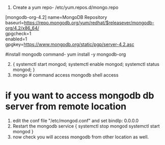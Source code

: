 1. Create a yum repo- /etc/yum.repos.d/mongo.repo

[mongodb-org-4.2]
name=MongoDB Repository
baseurl=https://repo.mongodb.org/yum/redhat/$releasever/mongodb-org/4.2/x86_64/ \
gpgcheck=1 \
enabled=1 \
gpgkey=https://www.mongodb.org/static/pgp/server-4.2.asc

#install mongodb command-
yum install -y mongodb-org

2. { systemctl start mongod; systemctl enable mongod; systemctl status mongod; }
3. mongo # command access mongodb shell access


# if you want to access mongodb db server from remote location
1. edit the conf file "/etc/mongod.conf" and set bindIp: 0.0.0.0 
2. Restart the mongodb service 
{
  systemctl stop mongod
  systemctl start mongod
}  
3. now check you will access mongodb from other location as well.
